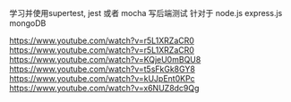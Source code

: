 学习并使用supertest, jest 或者 mocha
写后端测试
针对于 node.js express.js mongoDB

https://www.youtube.com/watch?v=r5L1XRZaCR0
https://www.youtube.com/watch?v=r5L1XRZaCR0
https://www.youtube.com/watch?v=KQjeU0mBQU8
https://www.youtube.com/watch?v=t5sFkGk8GY8
https://www.youtube.com/watch?v=kUJpEnt0KPc
https://www.youtube.com/watch?v=x6NUZ8dc9Qg